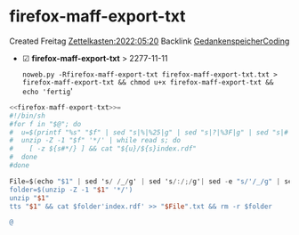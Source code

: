 # firefox-maff-export-txt
Created Freitag [Zettelkasten:2022:05:20]()
Backlink [GedankenspeicherCoding](../GedankenspeicherCoding.md)

* ☑ **firefox-maff-export-txt**  >  2277-11-11


  ``noweb.py -Rfirefox-maff-export-txt firefox-maff-export-txt.txt > firefox-maff-export-txt && chmod u+x firefox-maff-export-txt && echo 'fertig``'


```awk
<<firefox-maff-export-txt>>=
#!/bin/sh
#for f in "$@"; do
#  u=$(printf "%s" "$f" | sed "s|%|%25|g" | sed "s|?|%3F|g" | sed "s|#|%23|g")
#  unzip -Z -1 "$f" '*/' | while read s; do
#    [ -z ${s#*/} ] && cat "${u}/${s}index.rdf"
#  done
#done

File=$(echo "$1" | sed 's/ /_/g' | sed 's/:/;/g'| sed -e "s/'/_/g" | sed 's/\"//g')
folder=$(unzip -Z -1 "$1" '*/')
unzip "$1"
tts "$1" && cat $folder'index.rdf' >> "$File".txt && rm -r $folder

@
```

